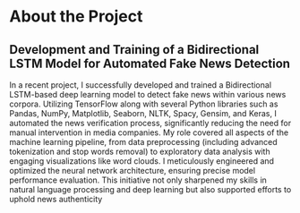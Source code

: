 # About the Project

## Development and Training of a Bidirectional LSTM Model for Automated Fake News Detection

In a recent project, I successfully developed and trained a Bidirectional LSTM-based deep
learning model to detect fake news within various news corpora. Utilizing TensorFlow along with
several Python libraries such as Pandas, NumPy, Matplotlib, Seaborn, NLTK, Spacy, Gensim,
and Keras, I automated the news verification process, significantly reducing the need for manual
intervention in media companies. My role covered all aspects of the machine learning pipeline,
from data preprocessing (including advanced tokenization and stop words removal) to
exploratory data analysis with engaging visualizations like word clouds. I meticulously
engineered and optimized the neural network architecture, ensuring precise model performance
evaluation. This initiative not only sharpened my skills in natural language processing and deep
learning but also supported efforts to uphold news authenticity